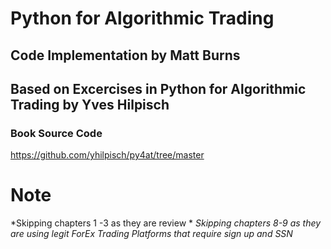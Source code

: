 # Python for Algorithmic Trading
## Code Implementation by Matt Burns
## Based on Excercises in Python for Algorithmic Trading by Yves Hilpisch

### Book Source Code
https://github.com/yhilpisch/py4at/tree/master



# Note
*Skipping chapters 1 -3 as they are review *
*Skipping chapters 8-9 as they are using legit ForEx Trading Platforms that require sign up and SSN*
